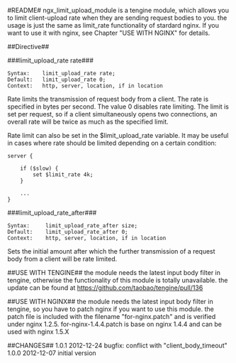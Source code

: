#README#
ngx_limit_upload_module is a tengine module, which allows you to limit client-upload rate
when they are sending request bodies to you. the usage is just the same as limit_rate functionality
of stardard nginx. If you want to use it with nginx, see Chapter "USE WITH NGINX" for details.

##Directive##

###limit_upload_rate rate###

    Syntax:    limit_upload_rate rate;
    Default:   limit_upload_rate 0;
    Context:   http, server, location, if in location

Rate limits the transmission of request body from a client. The rate is specified in bytes per second.
The value 0 disables rate limiting. The limit is set per request, so if a client simultaneously opens
two connections, an overall rate will be twice as much as the specified limit.

Rate limit can also be set in the $limit_upload_rate variable. It may be useful in cases where rate
should be limited depending on a certain condition:

    server {

        if ($slow) {
            set $limit_rate 4k;
        }

        ...
    }

###limit_upload_rate_after###

    Syntax:     limit_upload_rate_after size;
    Default:    limit_upload_rate_after 0;
    Context:    http, server, location, if in location

Sets the initial amount after which the further transmission of a request body from a client will be rate limited.

##USE WITH TENGINE##
the module needs the latest input body filter in tengine, otherwise the functionality of this module is totally
unavailable. the update can be found at https://github.com/taobao/tengine/pull/136

##USE WITH NGINX##
the module needs the latest input body filter in tengine, so you have to patch nginx if you want to use this module.
the patch file is included with the filename "for-nginx.patch" and is verified under nginx 1.2.5.
for-nginx-1.4.4.patch is base on nginx 1.4.4 and can be used with nginx 1.5.X

##CHANGES##
1.0.1     2012-12-24    bugfix: conflict with "client_body_timeout"
1.0.0     2012-12-07    initial version

